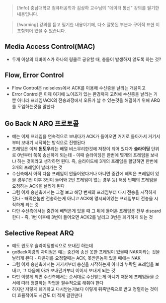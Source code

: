 > [!info] 충남대학교 컴퓨터공학과 김상하 교수님의 "데이터 통신" 강의를 필기한 내용입니다.

> [!warning] 강의를 듣고 필기한 내용이기에, 다소 잘못된 부분과 구어적 표현 이 포함되어 있을 수 있습니다.

## Media Access Control(MAC)

- 두개 이상의 디바이스가 하나의 링클르 공유할 때, 충돌이 발생하지 않도록 하는 것?

## Flow, Error Control

- Flow Control은 noiseless에서 ACK를 이용해 수신증을 날리는 개념이고
- Error Control은 이제 여기에 노이즈가 있는 환경까지 고려해 수신증을 날리는 거 뿐 아니라 프레임/ACK의 전송과정에서 오류가 날 수 있는것을 해결하기 위해 ARQ를 도입하는것을 말한다

## Go Back N ARQ 프로토콜

- 얘는 이제 프레임을 연속적으로 보내다가 ACK가 들어오면 거기로 돌아가서 거기서부터 보내기 시작하는 방식으로 진행된다
- 프레임은 이제 **윈도우**라는 배열 비스무리한것에 저장이 되어 있다가 **슬라이딩** 단위로 0번부터 쭉쭉 송신하게 되는데 - 이때 슬라이딩은 한번에 몇개의 프레임을 보내냐 하는 것이라고 생각하면 된다. 즉, 슬라이드에 3개의 프레임을 할당하면 한번에 3개의 프레임이 날라가는 것
- 수신측에서 아직 다음 프레임이 안들어왔다거나 아니면 중간에 빼먹은 프레임이 있을 경우(1번 이후 3번이 들어와 2번 프레임이 없는 경우 등) 해당 번째의 프레임을 요청하는 ACK을 날리게 된다
- 그럼 이제 송신측에서는 그걸 보고 해당 번째의 프레임부터 다시 전송을 시작하게 된다 - 빼먹은놈만 전송하는게 아니고 ACK에 명시되어있는 프레임부터 전송을 시작하게 되는 것
- 다만 수신측에서는 중간에 빼먹은게 있을 때 그 뒤에 들어온 프레임은 전부 discard한다 - 즉, 1번 이후에 3번이 들어오면 ACK2를 날리고 3번은 폐기하게 되는 것

## Selective Repeat ARQ

- 얘도 윈도우 슬라이딩방식으로 보내긴 하는데
- goBack이랑의 차이점은 얘는 중간에 송신 못한 프레임이 있을때 NAK이라는 것을 날리게 된다 - 다음꺼를 요청할때는 ACK, 못받은놈이 있을 때에는 NAK
- 그럼 이제 송신측에서는 거기서부터 송신을 시작하는게 아니라 누락된 프레임을 보내고, 그 다음에 아까 보내던거부터 이어서 보내게 되는 것
- 다만 이렇게 되면 수신측에서는 순서대로 수신받는게 아니기 때문에 프레임들을 순서에 따라 정렬하는 작업을 필수적으로 해줘야 한다
- 하지만 저렇게 폐기하고 다시받는거보다 이렇게 뒤죽받죽으로 받고 정렬하는 것이 더 효율적이도 시간도 더 적게 걸린댄다